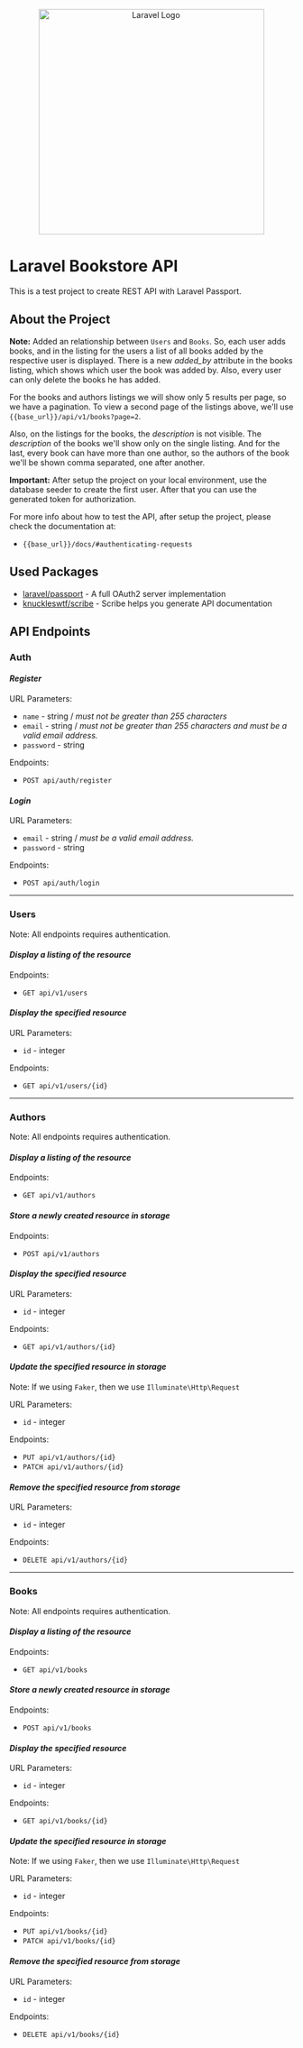 <p align="center"><a href="https://laravel.com" target="_blank"><img src="https://raw.githubusercontent.com/laravel/art/master/logo-lockup/5%20SVG/2%20CMYK/1%20Full%20Color/laravel-logolockup-cmyk-red.svg" width="400" alt="Laravel Logo"></a></p>


# Laravel Bookstore API

This is a test project to create REST API with Laravel Passport.

## About the Project

**Note:** Added an relationship between `Users` and `Books`. So, each user adds books, and in the listing for the users a list of all books added by the respective user is displayed. There is a new *added_by* attribute in the books listing, which shows which user the book was added by. Also, еvery user can only delete the books he has added.

For the books and authors listings we will show only 5 results per page, so we have a pagination. To view a second page of the listings above, we'll use `{{base_url}}/api/v1/books?page=2`. 

Also, on the listings for the books, the *description* is not visible. The *description* of the books we'll show only on the single listing. And for the last, every book can have more than one author, so the authors of the book we'll be shown comma separated, one after another.

**Important:** After setup the project on your local environment, use the database seeder to create the first user. After that you can use the generated token for authorization.

For more info about how to test the API, after setup the project, please check the documentation at: 
- `{{base_url}}/docs/#authenticating-requests`

## Used Packages

- [laravel/passport](https://laravel.com/docs/8.x/passport) - A full OAuth2 server implementation
- [knuckleswtf/scribe](https://github.com/knuckleswtf/scribe) - Scribe helps you generate API documentation

## API Endpoints

### **Auth**

#### *Register*

URL Parameters:

- `name` - string / *must not be greater than 255 characters*
- `email` - string / *must not be greater than 255 characters and must be a valid email address.*
- `password` - string  

Endpoints:

- `POST api/auth/register`

#### *Login*

URL Parameters:

- `email` - string / *must be a valid email address.*
- `password` - string  

Endpoints:

- `POST api/auth/login`

---

### **Users**

Note: All endpoints requires authentication.

#### *Display a listing of the resource*

Endpoints:

- `GET api/v1/users`

#### *Display the specified resource*

URL Parameters:

- `id` - integer 

Endpoints:

- `GET api/v1/users/{id}`

---

### **Authors**

Note: All endpoints requires authentication.

#### *Display a listing of the resource*

Endpoints:

- `GET api/v1/authors`

#### *Store a newly created resource in storage*

Endpoints:

- `POST api/v1/authors`

#### *Display the specified resource*

URL Parameters:

- `id` - integer 

Endpoints:

- `GET api/v1/authors/{id}`

#### *Update the specified resource in storage*

Note: If we using `Faker`, then we use `Illuminate\Http\Request`

URL Parameters:

- `id` - integer  

Endpoints:

- `PUT api/v1/authors/{id}`
- `PATCH api/v1/authors/{id}`

#### *Remove the specified resource from storage*

URL Parameters:

- `id` - integer 

Endpoints:

- `DELETE api/v1/authors/{id}`

---

### **Books**

Note: All endpoints requires authentication.

#### *Display a listing of the resource*

Endpoints:

- `GET api/v1/books`

#### *Store a newly created resource in storage*

Endpoints:

- `POST api/v1/books`

#### *Display the specified resource*

URL Parameters:

- `id` - integer 

Endpoints:

- `GET api/v1/books/{id}`

#### *Update the specified resource in storage*

Note: If we using `Faker`, then we use `Illuminate\Http\Request`

URL Parameters:

- `id` - integer  

Endpoints:

- `PUT api/v1/books/{id}`
- `PATCH api/v1/books/{id}`

#### *Remove the specified resource from storage*

URL Parameters:

- `id` - integer 

Endpoints:

- `DELETE api/v1/books/{id}`
